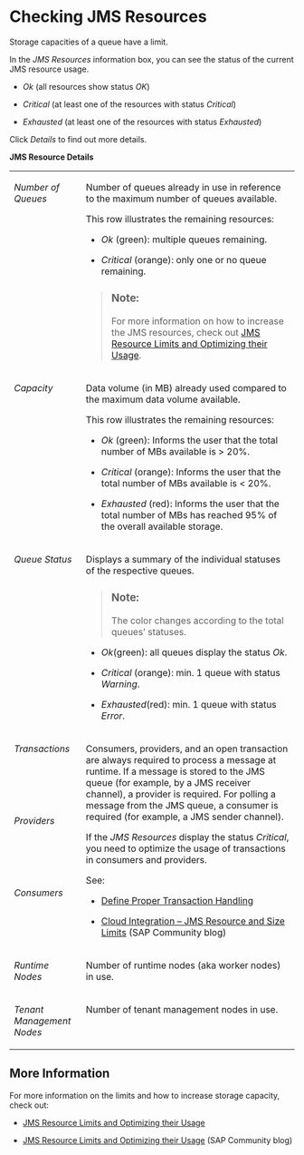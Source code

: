 <!-- loio6a9c03046bd24d7083927a8274bc03b3 -->

# Checking JMS Resources

Storage capacities of a queue have a limit.

In the *JMS Resources* information box, you can see the status of the current JMS resource usage.

-   *Ok* \(all resources show status *OK*\)

-   *Critical* \(at least one of the resources with status *Critical*\)

-   *Exhausted* \(at least one of the resources with status *Exhausted*\)


Click *Details* to find out more details.

**JMS Resource Details**


<table>
<tr>
<td valign="top">

*Number of Queues* 



</td>
<td valign="top">

Number of queues already in use in reference to the maximum number of queues available.

This row illustrates the remaining resources:

-   *Ok* \(green\): multiple queues remaining.

-   *Critical* \(orange\): only one or no queue remaining.


> ### Note:  
> For more information on how to increase the JMS resources, check out [JMS Resource Limits and Optimizing their Usage](jms-resource-limits-and-optimizing-their-usage-4857054.md).



</td>
</tr>
<tr>
<td valign="top">

*Capacity* 



</td>
<td valign="top">

Data volume \(in MB\) already used compared to the maximum data volume available.

This row illustrates the remaining resources:

-   *Ok* \(green\): Informs the user that the total number of MBs available is \> 20%.

-   *Critical* \(orange\): Informs the user that the total number of MBs available is < 20%.

-   *Exhausted* \(red\): Informs the user that the total number of MBs has reached 95% of the overall available storage.




</td>
</tr>
<tr>
<td valign="top">

*Queue Status* 



</td>
<td valign="top">

Displays a summary of the individual statuses of the respective queues.

> ### Note:  
> The color changes according to the total queues’ statuses.

-   *Ok*\(green\): all queues display the status *Ok*.

-   *Critical* \(orange\): min. 1 queue with status *Warning*.

-   *Exhausted*\(red\): min. 1 queue with status *Error*.




</td>
</tr>
<tr>
<td valign="top">

*Transactions* 



</td>
<td valign="top" rowspan="3">

Consumers, providers, and an open transaction are always required to process a message at runtime. If a message is stored to the JMS queue \(for example, by a JMS receiver channel\), a provider is required. For polling a message from the JMS queue, a consumer is required \(for example, a JMS sender channel\).

If the *JMS Resources* display the status *Critical*, you need to optimize the usage of transactions in consumers and providers.

See:

-   [Define Proper Transaction Handling](../Development/define-proper-transaction-handling-1c31963.md)

-   [Cloud Integration – JMS Resource and Size Limits](https://blogs.sap.com/2017/10/04/cloud-integration-jms-resource-and-size-limits-in-cpi-enterprise-edition/) \(SAP Community blog\)




</td>
</tr>
<tr>
<td valign="top">

*Providers* 



</td>
</tr>
<tr>
<td valign="top">

*Consumers* 



</td>
</tr>
<tr>
<td valign="top">

*Runtime Nodes* 



</td>
<td valign="top">

Number of runtime nodes \(aka worker nodes\) in use.



</td>
</tr>
<tr>
<td valign="top">

*Tenant Management Nodes* 



</td>
<td valign="top">

Number of tenant management nodes in use.



</td>
</tr>
</table>



<a name="loio6a9c03046bd24d7083927a8274bc03b3__section_fw1_t1l_2yb"/>

## More Information

For more information on the limits and how to increase storage capacity, check out:

-   [JMS Resource Limits and Optimizing their Usage](jms-resource-limits-and-optimizing-their-usage-4857054.md)

-   [JMS Resource Limits and Optimizing their Usage](jms-resource-limits-and-optimizing-their-usage-4857054.md) \(SAP Community blog\)


